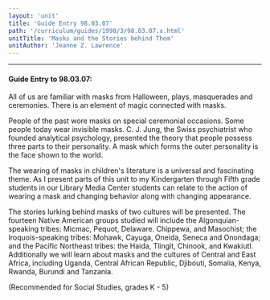 ```yaml
---
layout: 'unit'
title: 'Guide Entry 98.03.07'
path: '/curriculum/guides/1998/3/98.03.07.x.html'
unitTitle: 'Masks and the Stories behind Them'
unitAuthor: 'Jeanne Z. Lawrence'
---
```


<body>
<hr/>
 <h4>
  Guide Entry to 98.03.07:
 </h4>
 All of us are familiar with masks from Halloween, plays, masquerades and ceremonies.  There is an element of magic connected with masks.
 <p>
  People of the past wore masks on special ceremonial occasions.  Some people today  wear invisible masks.  C. J. Jung, the Swiss psychiatrist who founded analytical psychology, presented the theory that people possess three parts to their personality. A mask which forms the outer personality is the face shown to the world.
 </p>
 <p>
  The wearing of masks in children's literature is a universal and fascinating theme. As I present parts of this unit to my Kindergarten through Fifth grade students in our Library Media Center students can relate to the action of wearing a mask and changing behavior along with changing appearance.
 </p>
 <p>
  The stories lurking behind masks of two cultures will be presented. The fourteen Native American groups studied will include the Algonquian-speaking tribes: Micmac, Pequot, Delaware. Chippewa, and Masochist; the Iroquois-speaking tribes: Mohawk, Cayuga, Oneida, Seneca and Onondaga;  and the Pacific Northeast tribes:  the Haida, Tlingit, Chinook, and Kwakiutl.  Additionally we will learn about masks and the cultures of Central and East Africa, including Uganda, Central African Republic, Djibouti, Somalia, Kenya, Rwanda, Burundi and Tanzania.
 </p>
 <p>
  (Recommended for Social Studies, grades K - 5)
 </p>

</body>
